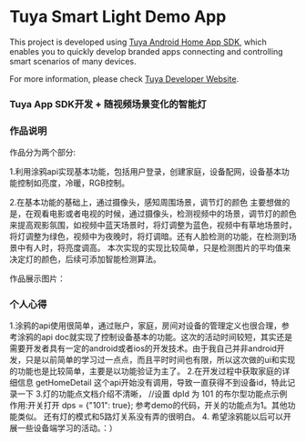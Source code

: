 # Tuya Smart Light Demo App

This project is developed using [Tuya Android Home App SDK](https://github.com/tuya/tuya-home-android-sdk), which enables you to quickly develop branded apps connecting and controlling smart scenarios of many devices.

For more information, please check [Tuya Developer Website](https://developer.tuya.com/cn/).

### Tuya App SDK开发 + 随视频场景变化的智能灯

### 作品说明

作品分为两个部分:

1.利用涂鸦api实现基本功能，包括用户登录，创建家庭，设备配网，设备基本功能控制如亮度，冷暖，RGB控制。

2.在基本功能的基础上，通过摄像头，感知周围场景，调节灯的颜色
主要想做的是，在观看电影或者电视的时候，通过摄像头，检测视频中的场景，调节灯的颜色来提高观影氛围，如视频中蓝天场景时，将灯调整为蓝色，视频中有草地场景时，将灯调整为绿色，视频中为夜晚时，将灯调暗。还有人脸检测的功能，在检测到场景中有人时，将亮度调高。
本次实现的实现比较简单，只是检测图片的平均值来决定灯的颜色，后续可添加智能检测算法。

作品展示图片：

### 个人心得

1.涂鸦的api使用很简单，通过账户，家庭，房间对设备的管理定义也很合理，参考涂鸦的api doc就实现了控制设备基本的功能。这次的活动时间较短，其实还是需要开发者具有一定的android或者ios的开发技术。由于我自己并非android开发，只是以前简单的学习过一点点，而且平时时间也有限，所以这次做的ui和实现的功能也是比较简单，主要是以功能验证为主了。
2.在开发过程中获取家庭的详细信息 getHomeDetail 这个api开始没有调用，导致一直获得不到设备id，特此记录一下
3.灯的功能点文档介绍不清晰，
//设置 dpId 为 101 的布尔型功能点示例 作用:开关打开 dps = {"101": true};
参考demo的代码，开关的功能点为1。其他功能类似。
还有灯的模式和5路灯关系没有弄的很明白。
4. 希望涂鸦能以后可以开展一些设备端学习的活动。：）
